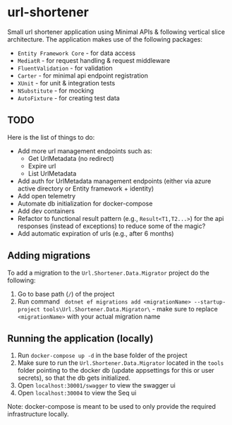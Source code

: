 # url-shortener
Small url shortener application using Minimal APIs & following vertical slice architecture. 
The application makes use of the following packages:
- `Entity Framework Core` - for data access
- `MediatR` - for request handling & request middleware
- `FluentValidation` - for validation
- `Carter` - for minimal api endpoint registration
- `XUnit` - for unit & integration tests
- `NSubstitute` - for mocking
- `AutoFixture` - for creating test data

## TODO
Here is the list of things to do:
- Add more url management endpoints such as:
  - Get UrlMetadata (no redirect)
  - Expire url
  - List UrlMetadata
- Add auth for UrlMetadata management endpoints (either via azure active directory or Entity framework + identity)
- Add open telemetry
- Automate db initialization for docker-compose
- Add dev containers
- Refactor to functional result pattern (e.g., `Result<T1,T2...>`) for the api responses (instead of exceptions) to reduce some of the magic?
- Add automatic expiration of urls (e.g., after 6 months)

## Adding migrations
To add a migration to the `Url.Shortener.Data.Migrator` project do the following:
1. Go to base path (`/`) of the project
2. Run command ` dotnet ef migrations add <migrationName> --startup-project tools\Url.Shortener.Data.Migrator\` - make sure to replace `<migrationName>` with your actual migration name

## Running the application (locally)
1. Run `docker-compose up -d` in the base folder of the project
2. Make sure to run the `Url.Shortener.Data.Migrator` located in the `tools` folder pointing to the docker db (update appsettings for this or user secrets), so that the db gets initialized.
3. Open `localhost:30001/swagger` to view the swagger ui
4. Open `localhost:30004` to view the Seq ui

Note: docker-compose is meant to be used to only provide the required infrastructure locally.